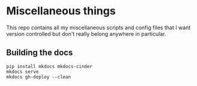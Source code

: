 # Miscellaneous things

This repo contains all my miscellaneous scripts and config files that I want
version controlled but don't really belong anywhere in particular.

## Building the docs

```
pip install mkdocs mkdocs-cinder
mkdocs serve
mkdocs gh-deploy --clean
```
